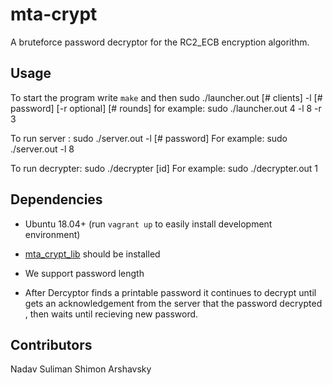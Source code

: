 # mta-crypt
A bruteforce password decryptor for the RC2_ECB encryption algorithm.

## Usage
To start the program write `make` and then sudo ./launcher.out [# clients] -l [# password] [-r optional] [# rounds]
for example: sudo ./launcher.out 4 -l 8 -r 3

To run server : sudo ./server.out -l [# password] 
For example: sudo ./server.out -l 8

To run decrypter: sudo ./decrypter [id]
For example: sudo ./decrypter.out 1
 
 
## Dependencies
* Ubuntu 18.04+ (run `vagrant up` to easily install development environment)
* [mta_crypt_lib](https://github.com/gavrielk/LinuxCourseCodePub/tree/master/mta_crypt_lib) should be installed


* We support password length
* After Dercyptor finds a printable password it continues to decrypt until gets an acknowledgement
  from the server that the password decrypted , then waits until recieving new password.
 
 
## Contributors
Nadav Suliman
Shimon Arshavsky
